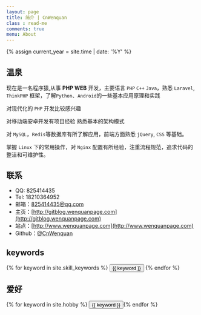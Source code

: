 ```yaml
---
layout: page
title: 简介 | CnWenquan
class : read-me
comments: true
menu: About
---
```

{% assign current_year = site.time | date: '%Y' %}

## 温泉

现在是一名程序猿,从事 **PHP WEB** 开发，主要语言 `PHP` `C++` `Java`，熟悉 `Laravel`, `ThinkPHP` 框架，了解`Python`、`Android`的一些基本应用原理和实践

对现代化的 `PHP` 开发比较感兴趣 

对移动端安卓开发有项目经验 熟悉基本的架构模式

对 `MySQL`，`Redis`等数据库有所了解应用，前端方面熟悉 `jQuery`, `CSS` 等基础。

掌握 `Linux` 下的常用操作，对 `Nginx` 配置有所经验，注重流程规范，追求代码的整洁和可维护性。

## 联系

- QQ: 825414435
- Tel: 18210364952
- 邮箱：825414435@qq.com
- 主页：[http://gitblog.wenquanpage.com](http://gitblog.wenquanpage.com)
- 站点：[http://www.wenquanpage.com](http://www.wenquanpage.com)
- Github：[@CnWenquan](https://github.com/CnWenquan)

## keywords
<div class="btn-inline">
{% for keyword in site.skill_keywords %} <button class="btn btn-outline" type="button">{{ keyword }}</button> {% endfor %}
</div>

## 爱好
<div class="btn-inline">
{% for keyword in site.hobby %} <button class="btn btn-outline" type="button">{{ keyword }}</button>{% endfor %}
</div>
